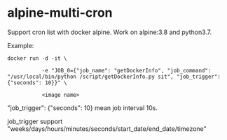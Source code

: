 # alpine-multi-cron
Support cron list with docker alpine. Work on alpine:3.8 and python3.7.

Example:

    docker run -d -it \

               -e "JOB_0={"job_name": "getDockerInfo", "job_command": "/usr/local/bin/python /script/getDockerInfo.py sit", "job_trigger": {"seconds": 10}}" \

               <image name>

"job_trigger": {"seconds": 10} mean job interval 10s.


job_trigger support "weeks/days/hours/minutes/seconds/start_date/end_date/timezone"
